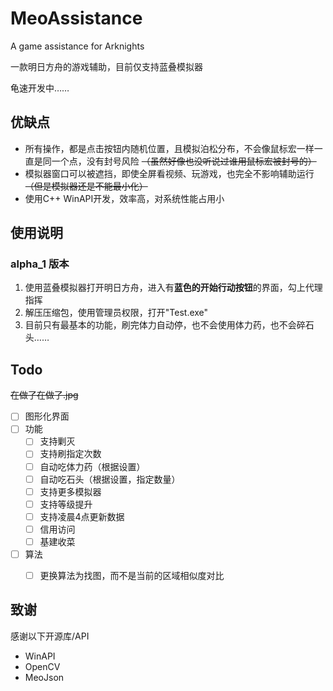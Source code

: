 # MeoAssistance

A game assistance for Arknights

一款明日方舟的游戏辅助，目前仅支持蓝叠模拟器

龟速开发中……

## 优缺点

- 所有操作，都是点击按钮内随机位置，且模拟泊松分布，不会像鼠标宏一样一直是同一个点，没有封号风险
~~（虽然好像也没听说过谁用鼠标宏被封号的）~~
- 模拟器窗口可以被遮挡，即使全屏看视频、玩游戏，也完全不影响辅助运行
~~（但是模拟器还是不能最小化）~~
- 使用C++ WinAPI开发，效率高，对系统性能占用小

## 使用说明

### alpha_1 版本

1. 使用蓝叠模拟器打开明日方舟，进入有**蓝色的开始行动按钮**的界面，勾上代理指挥
2. 解压压缩包，使用管理员权限，打开"Test.exe"
3. 目前只有最基本的功能，刷完体力自动停，也不会使用体力药，也不会碎石头……

## Todo

~~在做了在做了.jpg~~

- [ ] 图形化界面
- [ ] 功能
    - [ ] 支持剿灭
    - [ ] 支持刷指定次数
    - [ ] 自动吃体力药（根据设置）
    - [ ] 自动吃石头（根据设置，指定数量）
    - [ ] 支持更多模拟器
    - [ ] 支持等级提升
    - [ ] 支持凌晨4点更新数据
    - [ ] 信用访问
    - [ ] 基建收菜
- [ ] 算法
    - [ ] 更换算法为找图，而不是当前的区域相似度对比


## 致谢

感谢以下开源库/API

- WinAPI
- OpenCV
- MeoJson
